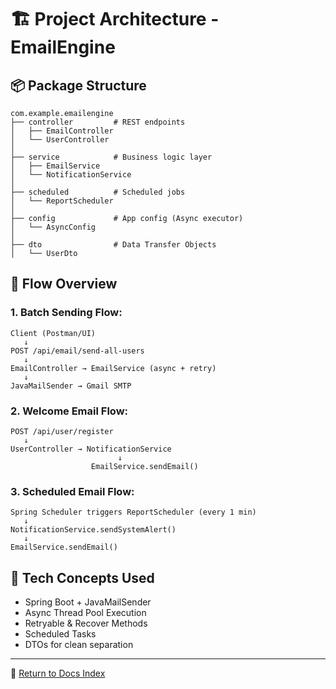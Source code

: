 # 🏗️ Project Architecture - EmailEngine

## 📦 Package Structure
```
com.example.emailengine
├── controller         # REST endpoints
│   ├── EmailController
│   └── UserController
│
├── service            # Business logic layer
│   ├── EmailService
│   └── NotificationService
│
├── scheduled          # Scheduled jobs
│   └── ReportScheduler
│
├── config             # App config (Async executor)
│   └── AsyncConfig
│
├── dto                # Data Transfer Objects
│   └── UserDto
```

## 🔁 Flow Overview

### 1. Batch Sending Flow:
```
Client (Postman/UI)
   ↓
POST /api/email/send-all-users
   ↓
EmailController → EmailService (async + retry)
   ↓
JavaMailSender → Gmail SMTP
```

### 2. Welcome Email Flow:
```
POST /api/user/register
   ↓
UserController → NotificationService
                        ↓
                  EmailService.sendEmail()
```

### 3. Scheduled Email Flow:
```
Spring Scheduler triggers ReportScheduler (every 1 min)
   ↓
NotificationService.sendSystemAlert()
   ↓
EmailService.sendEmail()
```

## 🧠 Tech Concepts Used
- Spring Boot + JavaMailSender
- Async Thread Pool Execution
- Retryable & Recover Methods
- Scheduled Tasks
- DTOs for clean separation

---

🔗 [Return to Docs Index](../README.md)

